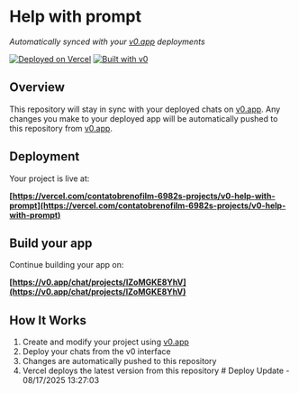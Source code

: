 # Help with prompt

*Automatically synced with your [v0.app](https://v0.app) deployments*

[![Deployed on Vercel](https://img.shields.io/badge/Deployed%20on-Vercel-black?style=for-the-badge&logo=vercel)](https://vercel.com/contatobrenofilm-6982s-projects/v0-help-with-prompt)
[![Built with v0](https://img.shields.io/badge/Built%20with-v0.app-black?style=for-the-badge)](https://v0.app/chat/projects/lZoMGKE8YhV)

## Overview

This repository will stay in sync with your deployed chats on [v0.app](https://v0.app).
Any changes you make to your deployed app will be automatically pushed to this repository from [v0.app](https://v0.app).

## Deployment

Your project is live at:

**[https://vercel.com/contatobrenofilm-6982s-projects/v0-help-with-prompt](https://vercel.com/contatobrenofilm-6982s-projects/v0-help-with-prompt)**

## Build your app

Continue building your app on:

**[https://v0.app/chat/projects/lZoMGKE8YhV](https://v0.app/chat/projects/lZoMGKE8YhV)**

## How It Works

1. Create and modify your project using [v0.app](https://v0.app)
2. Deploy your chats from the v0 interface
3. Changes are automatically pushed to this repository
4. Vercel deploys the latest version from this repository
#   D e p l o y   U p d a t e   -   0 8 / 1 7 / 2 0 2 5   1 3 : 2 7 : 0 3  
    
 
